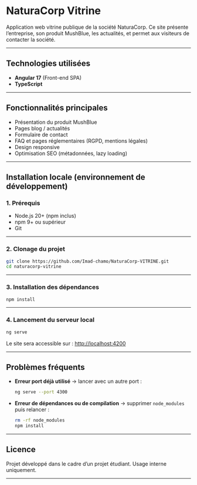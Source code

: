 # NaturaCorp Vitrine

Application web vitrine publique de la société NaturaCorp.
Ce site présente l’entreprise, son produit MushBlue, les actualités, et permet aux visiteurs de contacter la société.

---

## Technologies utilisées

* **Angular 17** (Front-end SPA)
* **TypeScript**

---

## Fonctionnalités principales

* Présentation du produit MushBlue
* Pages blog / actualités
* Formulaire de contact
* FAQ et pages réglementaires (RGPD, mentions légales)
* Design responsive
* Optimisation SEO (métadonnées, lazy loading)

---

## Installation locale (environnement de développement)

### 1. Prérequis

* Node.js 20+ (npm inclus)
* npm 9+ ou supérieur
* Git

---

### 2. Clonage du projet

```bash
git clone https://github.com/Imad-chamo/NaturaCorp-VITRINE.git
cd naturacorp-vitrine
```

---

### 3. Installation des dépendances

```bash
npm install
```

---

### 4. Lancement du serveur local

```bash
ng serve
```

Le site sera accessible sur : [http://localhost:4200](http://localhost:4200)

---

## Problèmes fréquents

* **Erreur port déjà utilisé** → lancer avec un autre port :

  ```bash
  ng serve --port 4300
  ```
* **Erreur de dépendances ou de compilation** → supprimer `node_modules` puis relancer :

  ```bash
  rm -rf node_modules
  npm install
  ```

---

## Licence

Projet développé dans le cadre d’un projet étudiant. Usage interne uniquement.

---
